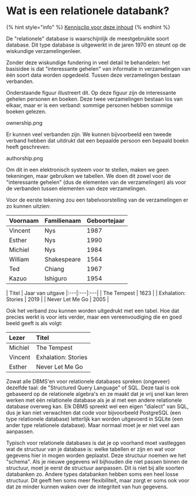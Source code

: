 # Wat is een relationele databank?

{% hint style="info" %}
[Kennisclip voor deze inhoud](https://youtu.be/wKcjQbXl-g4)
{% endhint %}

De "relationele" database is waarschijnlijk de meestgebruikte soort database. Dit type database is uitgewerkt in de jaren 1970 en steunt op de wiskundige verzamelingenleer.

Zonder deze wiskundige fundering in veel detail te behandelen: het basisidee is dat "interessante gehelen" van informatie in verzamelingen van één soort data worden opgedeeld. Tussen deze verzamelingen bestaan verbanden.

Onderstaande figuur illustreert dit. Op deze figuur zijn de interessante gehelen personen en boeken. Deze twee verzamelingen bestaan los van elkaar, maar er is een verband: sommige personen hebben sommige boeken gelezen.

ownership.png

Er kunnen veel verbanden zijn. We kunnen bijvoorbeeld een tweede verband hebben dat uitdrukt dat een bepaalde persoon een bepaald boekn heeft geschreven:

authorship.png

Om dit in een elektronisch systeem voor te stellen, maken we geen tekeningen, maar gebruiken we tabellen. We doen dit zowel voor de "interessante gehelen" (dus de elementen van de verzamelingen) als voor de verbanden tussen elementen van deze verzamelingen.

Voor de eerste tekening zou een tabelvoorstelling van de verzamelingen er zo kunnen uitzien:

| Voornaam | Familienaam | Geboortejaar |
|:---|:---|:---|
| Vincent | Nys  | 1987 |
| Esther  | Nys  | 1990 |
| Michiel | Nys  | 1984 |
| William | Shakespeare | 1564 |
| Ted  | Chiang  | 1967 |
| Kazuo  | Ishiguro  | 1954 |

| Titel  | Jaar van uitgave
|:---|:---|:---|
| The Tempest  | 1623 |
| Exhalation: Stories | 2019 |
| Never Let Me Go  | 2005 |

Ook het verband zou kunnen worden uitgedrukt met een tabel. Hoe dat precies werkt is voor iets verder, maar een vereenvoudiging die en goed beeld geeft is als volgt:

| Lezer | Titel |
|:---|:---|
| Michiel| The Tempest |
| Vincent| Exhalation: Stories |
| Esther | Never Let Me Go |

Zowat alle DBMS'en voor relationele databases spreken (ongeveer) dezelfde taal: de "Structured Query Language" of SQL. Deze taal is ook gebaseerd op de relationele algebra's en ze maakt dat je vrij snel kan leren werken met één relationele database als je al met een andere relationele database overweg kan. Elk DBMS spreekt wel een eigen "dialect" van SQL, dus je kan niet verwachten dat code voor bijvoorbeeld PostgreSQL (een type relationele database) letterlijk kan worden uitgevoerd in SQLite (een ander type relationele database). Maar normaal moet je er niet veel aan aanpassen.

Typisch voor relationele databases is dat je op voorhand moet vastleggen wat de structuur van je database is: welke tabellen er zijn en wat voor gegevens hier in mogen worden geplaatst. Deze structuur noemen we het "schema". Als je nieuwe gegevens wil bijhouden die niet passen binnen de structuur, moet je eerst de structuur aanpassen. Dit is niet bij alle soorten databanken zo. Andere types databanken hebben soms een heel losse structuur. Dit geeft hen soms meer flexibiliteit, maar zorgt er soms ook voor dat ze minder kunnen waken over de integriteit van hun gegevens.
